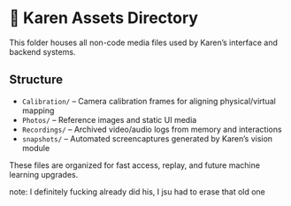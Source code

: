 # 📁 Karen Assets Directory

This folder houses all non-code media files used by Karen’s interface and backend systems.

## Structure

- `Calibration/` – Camera calibration frames for aligning physical/virtual mapping
- `Photos/` – Reference images and static UI media
- `Recordings/` – Archived video/audio logs from memory and interactions
- `snapshots/` – Automated screencaptures generated by Karen’s vision module

These files are organized for fast access, replay, and future machine learning upgrades.

note: I definitely fucking already did his, I jsu had to erase that old one
